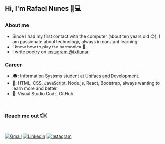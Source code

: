 ## Hi, I'm Rafael Nunes 👋💻

### About me
- Since I had my first contact with the computer (about ten years old 😊), I am passionate about technology, always in constant learning.
- I know how to play the harmonica 🎵 
- I write poetry on [instagram @txtlunar](https://www.instagram.com/txtlunar/)

### Career
- 🎓: Information Systems student at [Unifacs](https://www.unifacs.br/) and Development.
- 💾: HTML, CSS, JavaScript, Node.js, React, Bootstrap, always wanting to learn more and better.
- 🔧: Visual Studio Code, GitHub.

<br>

### Reach me out 👇🏼
<br>
<div style="text-align: justify">
  
[![Gmail](https://img.shields.io/badge/-GMAIL-c14438?style=for-the-badge&logo=Gmail&logoColor=white&link=mailto:rafaelnpf.dev@gmail.com)](mailto:rafaelnpf.dev@gmail.com)
[![Linkedin](https://img.shields.io/badge/-LinkedIn-blue?style=for-the-badge&logo=Linkedin&logoColor=white&link=https://www.linkedin.com/in/rafaelnpf/)](https://www.linkedin.com/in/rafaelnpf/)
[![Instagram](https://img.shields.io/badge/-Instagram-violet?style=for-the-badge&logo=Instagram&logoColor=white&link=https://https://www.instagram.com/rafaelnpf/)](https://www.instagram.com/rafaelnpf/)

</div>  
